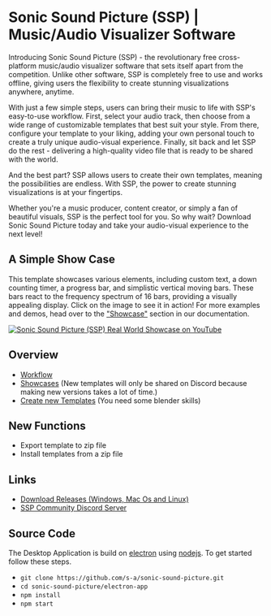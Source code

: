 # Sonic Sound Picture (SSP) | Music/Audio Visualizer Software

Introducing Sonic Sound Picture (SSP) - the revolutionary free cross-platform music/audio visualizer software that sets itself apart from the competition. Unlike other software, SSP is completely free to use and works offline, giving users the flexibility to create stunning visualizations anywhere, anytime.

With just a few simple steps, users can bring their music to life with SSP's easy-to-use workflow. First, select your audio track, then choose from a wide range of customizable templates that best suit your style. From there, configure your template to your liking, adding your own personal touch to create a truly unique audio-visual experience. Finally, sit back and let SSP do the rest - delivering a high-quality video file that is ready to be shared with the world.

And the best part? SSP allows users to create their own templates, meaning the possibilities are endless. With SSP, the power to create stunning visualizations is at your fingertips.

Whether you're a music producer, content creator, or simply a fan of beautiful visuals, SSP is the perfect tool for you. So why wait? Download Sonic Sound Picture today and take your audio-visual experience to the next level!

## A Simple Show Case

This template showcases various elements, including custom text, a down counting timer, a progress bar, and simplistic vertical moving bars. These bars react to the frequency spectrum of 16 bars, providing a visually appealing display. Click on the image to see it in action! For more examples and demos, head over to the ["Showcase"](./SHOWCASE.md) section in our documentation.

[![Sonic Sound Picture (SSP) Real World Showcase on YouTube](https://img.youtube.com/vi/CkwoATMSfSs/maxresdefault.jpg)](https://www.youtube.com/watch?v=CkwoATMSfSs)

## Overview

- [Workflow](WORKFLOW.md)
- [Showcases](SHOWCASE.md) (New templates will only be shared on Discord because making new versions takes a lot of time.)
- [Create new Templates](CREATORS.md) (You need some blender skills)
	
## New Functions

- Export template to zip file
- Install templates from a zip file

## Links

- [Download Releases (Windows, Mac Os and Linux)](https://github.com/s-a/sonic-sound-picture/releases) 
- [SSP Community Discord Server](https://discord.com/invite/MaKtp6jx3T) 

## Source Code

The Desktop Application is build on [electron](https://www.electronjs.org/) using [nodejs](https://nodejs.org/). To get started follow these steps. 

- `git clone https://github.com/s-a/sonic-sound-picture.git`
- `cd sonic-sound-picture/electron-app` 
- `npm install` 
- `npm start`